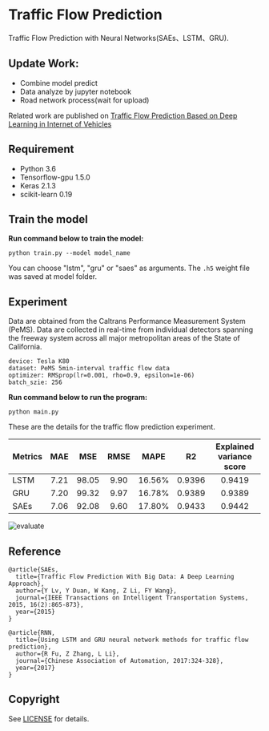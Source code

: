 # Traffic Flow Prediction
Traffic Flow Prediction with Neural Networks(SAEs、LSTM、GRU).

## Update Work:
- Combine model predict
- Data analyze by jupyter notebook
- Road network process(wait for upload)

Related work are published on [Traffic Flow Prediction Based on Deep Learning in Internet of Vehicles](https://ieeexplore.ieee.org/document/9214879)

## Requirement
- Python 3.6    
- Tensorflow-gpu 1.5.0  
- Keras 2.1.3
- scikit-learn 0.19

## Train the model

**Run command below to train the model:**

```
python train.py --model model_name
```

You can choose "lstm", "gru" or "saes" as arguments. The ```.h5``` weight file was saved at model folder.


## Experiment

Data are obtained from the Caltrans Performance Measurement System (PeMS). Data are collected in real-time from individual detectors spanning the freeway system across all major metropolitan areas of the State of California.
	
	device: Tesla K80
	dataset: PeMS 5min-interval traffic flow data
	optimizer: RMSprop(lr=0.001, rho=0.9, epsilon=1e-06)
	batch_szie: 256 


**Run command below to run the program:**

```
python main.py
```

These are the details for the traffic flow prediction experiment.


| Metrics | MAE | MSE | RMSE | MAPE |  R2  | Explained variance score |
| ------- |:---:| :--:| :--: | :--: | :--: | :----------------------: |
| LSTM | 7.21 | 98.05 | 9.90 | 16.56% | 0.9396 | 0.9419 |
| GRU | 7.20 | 99.32 | 9.97| 16.78% | 0.9389 | 0.9389|
| SAEs | 7.06 | 92.08 | 9.60 | 17.80% | 0.9433 | 0.9442 |

![evaluate](/images/eva.png)

## Reference

	@article{SAEs,  
	  title={Traffic Flow Prediction With Big Data: A Deep Learning Approach},  
	  author={Y Lv, Y Duan, W Kang, Z Li, FY Wang},
	  journal={IEEE Transactions on Intelligent Transportation Systems, 2015, 16(2):865-873},
	  year={2015}
	}
	
	@article{RNN,  
	  title={Using LSTM and GRU neural network methods for traffic flow prediction},  
	  author={R Fu, Z Zhang, L Li},
	  journal={Chinese Association of Automation, 2017:324-328},
	  year={2017}
	}


## Copyright
See [LICENSE](LICENSE) for details.
